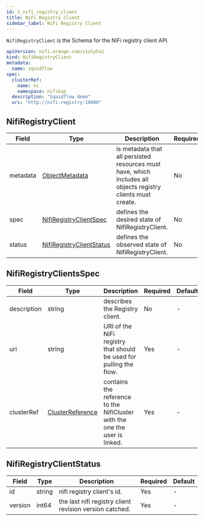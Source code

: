 ```yaml
---
id: 3_nifi_registry_client
title: NiFi Registry Client
sidebar_label: NiFi Registry Client
---
```


`NifiRegistryClient` is the Schema for the NiFi registry client API.

```yaml
apiVersion: nifi.orange.com/v1alpha1
kind: NifiRegistryClient
metadata:
  name: squidflow
spec:
  clusterRef:
    name: nc
    namespace: nifikop
  description: "Squidflow demo"
  uri: "http://nifi-registry:18080"
```

## NifiRegistryClient
|Field|Type|Description|Required|Default|
|-----|----|-----------|--------|--------|
|metadata|[ObjectMetadata](https://godoc.org/k8s.io/apimachinery/pkg/apis/meta/v1#ObjectMeta)|is metadata that all persisted resources must have, which includes all objects registry clients must create.|No|nil|
|spec|[NifiRegistryClientSpec](#nifiregistryclientspec)|defines the desired state of NifiRegistryClient.|No|nil|
|status|[NifiRegistryClientStatus](#nifiregistryclientstatus)|defines the observed state of NifiRegistryClient.|No|nil|

## NifiRegistryClientsSpec

|Field|Type|Description|Required|Default|
|-----|----|-----------|--------|--------|
|description|string| describes the Registry client. |No| - |
|uri|string| URI of the NiFi registry that should be used for pulling the flow. |Yes| - |
|clusterRef|[ClusterReference](/nifikop/docs/5_references/2_nifi_user#clusterreference)|  contains the reference to the NifiCluster with the one the user is linked. |Yes| - |

## NifiRegistryClientStatus

|Field|Type|Description|Required|Default|
|-----|----|-----------|--------|--------|
|id|string| nifi registry client's id. |Yes| - |
|version|int64| the last nifi registry client revision version catched. |Yes| - |